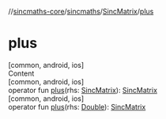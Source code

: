 //[sincmaths-core](../../../index.md)/[sincmaths](../index.md)/[SincMatrix](index.md)/[plus](plus.md)



# plus  
[common, android, ios]  
Content  
[common, android, ios]  
operator fun [plus](plus.md)(rhs: [SincMatrix](index.md)): [SincMatrix](index.md)  
[common, android, ios]  
operator fun [plus](plus.md)(rhs: [Double](https://kotlinlang.org/api/latest/jvm/stdlib/kotlin/-double/index.html)): [SincMatrix](index.md)  



